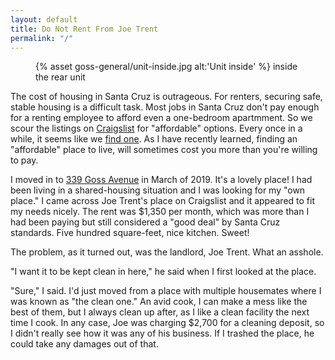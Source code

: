 ```yaml
---
layout: default
title: Do Not Rent From Joe Trent
permalink: "/"
---
```

<figure>
{% asset goss-general/unit-inside.jpg alt:'Unit inside' %}
<figcapion>inside the rear unit</figcapion>

</figure>

The cost of housing in Santa Cruz is outrageous. For renters, securing safe, stable housing is a difficult task. Most jobs in Santa Cruz don't pay enough for a renting employee to afford even a one-bedroom apartmment. So we scour the listings on [Craigslist](https://craigslist.com) for "affordable" options. Every once in a while, it seems like we [find one](https://sfbay.craigslist.org/scz/apa/d/santa-cruz-studio-for-rent/7002541470.html). As I have recently learned, finding an "affordable" place to live, will sometimes cost you more than you're willing to pay.

I moved in to [339 Goss Avenue](https://www.google.com/maps/place/339+Goss+Ave,+Santa+Cruz,+CA+95065/@36.9895425,-122.0075448,17z/data=!3m1!4b1!4m5!3m4!1s0x808e4011c63bad57:0x9cc9438de5a55a3f!8m2!3d36.9895425!4d-122.0053561) in March of 2019. It's a lovely place! I had been living in a shared-housing situation and I was looking for my "own place." I came across Joe Trent's place on Craigslist and it appeared to fit my needs nicely. The rent was $1,350 per month, which was more than I had been paying but still considered a "good deal" by Santa Cruz standards. Five hundred square-feet, nice kitchen. Sweet!

The problem, as it turned out, was the landlord, Joe Trent. What an asshole.

"I want it to be kept clean in here," he said when I first looked at the place.

"Sure," I said. I'd just moved from a place with multiple housemates where I was known as "the clean one." An avid cook, I can make a mess like the best of them, but I always clean up after, as I like a clean facility the next time I cook. In any case, Joe was charging $2,700 for a cleaning deposit, so I didn't really see how it was any of his business. If I trashed the place, he could take any damages out of that.


